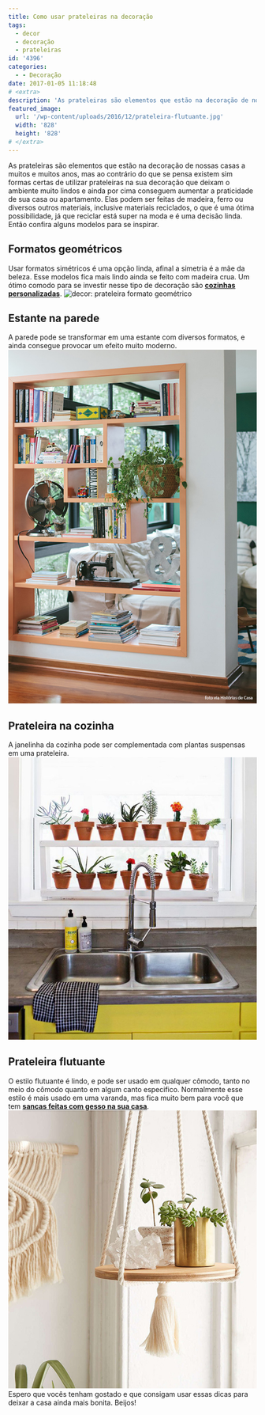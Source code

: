 ```yaml
---
title: Como usar prateleiras na decoração
tags:
  - decor
  - decoração
  - prateleiras
id: '4396'
categories:
  - - Decoração
date: 2017-01-05 11:18:48
# <extra>
description: 'As prateleiras são elementos que estão na decoração de nossas casas a muitos e muitos anos, mas ao contrário do que se pensa existem sim formas certas de utilizar prateleiras na sua decoração que deixam o ambiente muito lindos e ainda por cima conseguem aumentar a praticidade de sua casa ou apartamento. Elas podem ser feitas de madeira, ferro ou diversos outros materiais, inclusive materiais reciclados, o que é uma ótima possibilidade, já que reciclar está super na moda e é uma decisão linda. Então confira alguns modelos para se inspirar. Formatos geométricos Usar formatos simétricos é uma opção linda, afinal a simetria é a mãe da beleza. Esse modelos fica mais lindo ainda se feito com madeira crua. Um ótimo comodo para se investir nesse tipo de decoração são cozinhas personalizadas. Estante na parede A parede pode se transformar &hellip;'
featured_image: 
  url: '/wp-content/uploads/2016/12/prateleira-flutuante.jpg'
  width: '828'
  height: '828'
# </extra>
---
```


As prateleiras são elementos que estão na decoração de nossas casas a muitos e muitos anos, mas ao contrário do que se pensa existem sim formas certas de utilizar prateleiras na sua decoração que deixam o ambiente muito lindos e ainda por cima conseguem aumentar a praticidade de sua casa ou apartamento. Elas podem ser feitas de madeira, ferro ou diversos outros materiais, inclusive materiais reciclados, o que é uma ótima possibilidade, já que reciclar está super na moda e é uma decisão linda. Então confira alguns modelos para se inspirar.

## **Formatos geométricos**

Usar formatos simétricos é uma opção linda, afinal a simetria é a mãe da beleza. Esse modelos fica mais lindo ainda se feito com madeira crua. Um ótimo comodo para se investir nesse tipo de decoração são **[cozinhas personalizadas](http://www.dcorevoce.com.br/cozinha-americana/)**. ![decor: prateleira formato geométrico ](/wp-content/uploads/2016/12/prateleiras-geométricas.jpg)

## Estante na parede

A parede pode se transformar em uma estante com diversos formatos, e ainda consegue provocar um efeito muito moderno. ![decoração - como usar estante na parede ](/wp-content/uploads/2016/12/estante-na-parede.jpg)

## Prateleira na cozinha

A janelinha da cozinha pode ser complementada com plantas suspensas em uma prateleira. ![decor: como usar prateleira na cozinha](/wp-content/uploads/2016/12/prateleira-na-cozinha.jpg)

## Prateleira flutuante

O estilo flutuante é lindo, e pode ser usado em qualquer cômodo, tanto no meio do cômodo quanto em algum canto especifico. Normalmente esse estilo é mais usado em uma varanda, mas fica muito bem para você que tem [**sancas feitas com gesso na sua casa**](http://www.dcorevoce.com.br/sanca-de-gesso/). ![decoração com prateleira flutuante ](/wp-content/uploads/2016/12/prateleira-flutuante.jpg) Espero que vocês tenham gostado e que consigam usar essas dicas para deixar a casa ainda mais bonita. Beijos!
